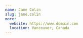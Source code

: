 ```yaml
---
name: Jane Colin
slug: jane.colin
more:
  website: https://www.domain.com
  location: Vancouver, Canada
---
```

